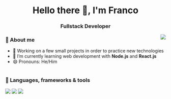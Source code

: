 <h1 align="center">Hello there 👋, I'm Franco</h1>
<h3 align="center">Fullstack Developer</h3>


<img align="right" src="https://github-readme-stats.vercel.app/api/top-langs/?username=francotr&langs_count=6&theme=dark" />


### 👾 About me

- 🔭 Working on a few small projects in order to practice new technologies
- 🌱 I’m currently learning web development with **Node.js** and **React.js**
- 😄 Pronouns: He/Him
<br></br>

### 🔧 Languages, frameworks & tools

![](https://img.shields.io/badge/JavaScript-informational?style=plastic&logo=javascript&logoColor=white&color=darkblue)
![](https://img.shields.io/badge/Node.js-informational?style=plastic&logo=node.js&logoColor=white&color=darkblue)
![](https://img.shields.io/badge/React.js-informational?style=plastic&logo=react&logoColor=white&color=darkblue)
